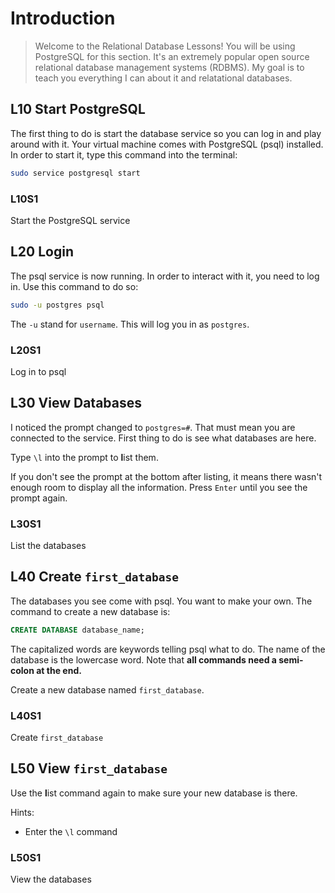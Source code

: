 # Introduction

> Welcome to the Relational Database Lessons! You will be using PostgreSQL for this section. It's an extremely popular open source relational database management systems (RDBMS). My goal is to teach you everything I can about it and relatational databases.

## L10 Start PostgreSQL

The first thing to do is start the database service so you can log in and play around with it. Your virtual machine comes with PostgreSQL (psql) installed. In order to start it, type this command into the terminal:

```bash
sudo service postgresql start
```

### L10S1

Start the PostgreSQL service

## L20 Login

The psql service is now running. In order to interact with it, you need to log in. Use this command to do so:

```bash
sudo -u postgres psql
```

The `-u` stand for `username`. This will log you in as `postgres`.

### L20S1

Log in to psql

## L30 View Databases

I noticed the prompt changed to `postgres=#`. That must mean you are connected to the service. First thing to do is see what databases are here.

Type `\l` into the prompt to **l**ist them.

If you don't see the prompt at the bottom after listing, it means there wasn't enough room to display all the information. Press `Enter` until you see the prompt again.

### L30S1

List the databases

## L40 Create `first_database`

The databases you see come with psql. You want to make your own. The command to create a new database is:

```sql
CREATE DATABASE database_name;
```

The capitalized words are keywords telling psql what to do. The name of the database is the lowercase word. Note that **all commands need a semi-colon at the end.**

Create a new database named `first_database`.

### L40S1

Create `first_database`

## L50 View `first_database`

Use the **l**ist command again to make sure your new database is there.

Hints:

- Enter the `\l` command

### L50S1

View the databases
